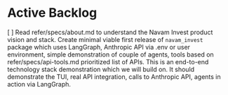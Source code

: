 # Active Backlog

[ ] Read refer/specs/about.md to understand the Navam Invest product vision and stack. Create minimal viable first release of `navam_invest` package which uses LangGraph, Anthropic API via .env or user environment, simple demonstration of couple of agents, tools based on refer/specs/api-tools.md prioritized list of APIs. This is an end-to-end technology stack demonstration which we will build on. It should demonstrate the TUI, real API integration, calls to Anthropic API, agents in action via LangGraph.

